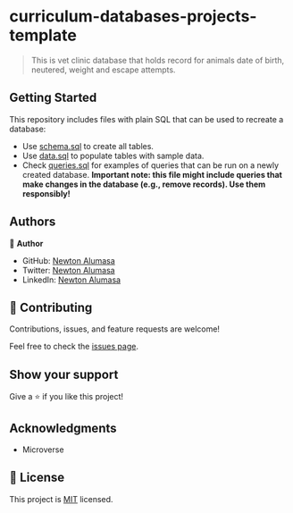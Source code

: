 # curriculum-databases-projects-template

> This is vet clinic database that holds record for animals date of birth, neutered, weight and escape attempts.


## Getting Started

This repository includes files with plain SQL that can be used to recreate a database:

- Use [schema.sql](./schema.sql) to create all tables.
- Use [data.sql](./data.sql) to populate tables with sample data.
- Check [queries.sql](./queries.sql) for examples of queries that can be run on a newly created database. **Important note: this file might include queries that make changes in the database (e.g., remove records). Use them responsibly!**


## Authors

👤 **Author**

- GitHub: [Newton Alumasa](https://github.com/altontonn)
- Twitter: [Newton Alumasa](https://twitter.com/AlumasaNewton)
- LinkedIn: [Newton Alumasa](https://www.linkedin.com/in/newton-alumasa/)


## 🤝 Contributing

Contributions, issues, and feature requests are welcome!

Feel free to check the [issues page](https://github.com/altontonn/clinic-database/issues).

## Show your support

Give a ⭐️ if you like this project!

## Acknowledgments

- Microverse

## 📝 License

This project is [MIT](https://github.com/altontonn/clinic-database/blob/dev/LICENSE) licensed.
